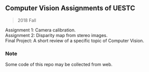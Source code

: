 ## Computer Vision Assignments of UESTC
> 2018 Fall

Assignment 1: Camera calibration.    
Assignment 2: Disparity map from stereo images.   
Final Project: A short review of a specific topic of Computer Vision.   

### Note
Some code of this repo may be collected from web.
